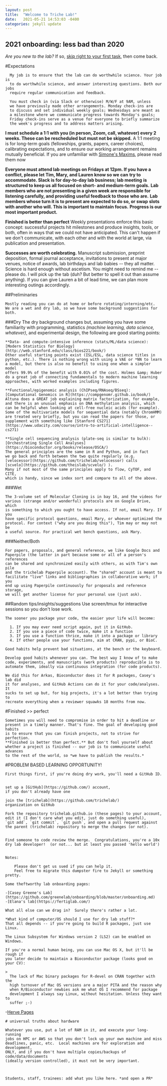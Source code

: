 ```yaml
---
layout: post
title:  "Welcome to Triche Lab!"
date:   2021-05-21 14:53:03 -0400
categories: jekyll update
---
```


## 2021 onboarding: less bad than 2020

*Are you new to the lab?*
If so, <a href="#PBL">skip right to your first task</a>, then come back. 

#Expectations

      My job is to ensure that the lab can do worthwhile science. Your job is
      to do worthwhile science, and answer interesting questions. Both our jobs 
      require regular communication and feedback.

      You must check in (via Slack or otherwise) M/W/F at 9AM, unless
      we have previously made other arrangements. Monday check-ins are
      to discuss and set individual weekly goals; Wednesdays are meant as
      a milestone where we communicate progress towards Monday's goals; 
      Friday check-ins serve as a venue for everyone to briefly summarize
      the week's progress and to address matters arising.
        
        
**I must schedule a 1:1 with you (in person, Zoom, call, whatever) every 2 weeks. These can be rescheduled but must not be skipped.**
	  A 1:1 meeting is for long-term goals (fellowships, grants, papers, 
	  career choices), calibrating expectations, and to ensure our working
	  arrangement remains mutually beneficial. If you are unfamiliar with 
	  [Simone's Maxims](https://clincancerres.aacrjournals.org/content/5/9/2281),
	  please read them now
		
**Everyone must attend lab meetings on Fridays at 12pm. If you**
**have a conflict, please let Tim, Mary, and Lauren know so we can**
**try to accommodate. Slack is for day-to-day lab business; lab meeting**
**is structured to keep us all focused on short- and medium-term goals.**
**Lab members who are not presenting in a given week are responsible for**
**listening carefully, and providing useful feedback to those who are.**
**Lab members whose turn it is to present are expected to do so, or swap**
**slots with another who will. This is important to maintain focus.**
**Progress is our most important product.**
        
**Finished is better than perfect** Weekly presentations enforce
this basic concept: successful projects hit milestones and produce 
insights, tools, or both, often in ways that we could not have 
anticipated. This can't happen if we don't communicate, with each
other and with the world at large, via publication and presentation.
         
**Successes are worth celebrating.** Manuscript submission, 
preprint deposition, formal journal acceptance, invitations to present
at major venues, notice of awards, lab birthdays and lab babies -- 
they all matter. Science is hard enough without ascetism. You might
need to remind me -- please do. I will pick up the tab (duh? But
better to spell it out than assume anything). If you can give Lauren
a bit of lead time, we can plan more interesting outings accordingly.
       
##Preliminaries
	
    Mostly reading you can do at home or before rotating/interning/etc.
    We are a wet and dry lab, so we have some background suggestions for both. 
    

###Dry
    The dry background changes but, assuming you have some familiarity with 
    programming, statistics *(machine learning, data science, whatever)*,
    and experimental design, the following are good starting points:
    
    **Data- and compute-intensive inference (stats/ML/data science):
    [Modern Statistics for Biology](http://web.stanford.edu/class/bios221/book/)
    Other useful starting points exist (ISL/ESL, data science titles in 
    python, etc.). There is nothing wrong with using a VAE or *NN to learn 
    a model, but there is also no benefit to using one when a simpler model
    offers 99.9% of the benefit with 0.01% of the cost. Holmes &amp; Huber
    do a great job of connecting fundamentals to modern machine learning 
    approaches, with worked examples including figures.

    **Functional/epigenomic analysis (ChIPseq/RNAseq/BSseq):
    [Computational Genomics in R](https://compgenomr.github.io/book/)
    Altuna does a GREAT job explaining matrix factorization, for example, 
    and there is an unusual emphasis on DNA methylation analysis, which 
    can be helpful when looking at cell-free nucleic acids (for example). 
    Some of the multivariate models for sequential data (notably ChromHMM) 
    are treated very briefly, but you can read the papers for those, or
    supplement with something like [Stanford CS271](https://www.udacity.com/course/intro-to-artificial-intelligence--cs271)

    **Single cell sequencing analysis (plate-seq is similar to bulk):
    [Orchestrating Single Cell Analyses](https://bioconductor.org/books/release/OSCA/)
    The general principles are the same in R and Python, and in fact 
    we go back and forth between the two quite regularly (e.g. 
    [velocessor](https://github.com/trichelab/velocessor) calls
    [scvelo](https://github.com/theislab/scvelo/) ).
    Many if not most of the same principles apply to flow, CyTOF, and CITE,
    which is handy, since we index sort and compare to all of the above.

###Wet
    
    The 3-volume set of Molecular Cloning is in bay 16, and the videos for 
    various (strange and/or wonderful) protocols are on Google Drive, which 
    is something to which you ought to have access. If not, email Mary. If you
    have specific protocol questions, email Mary, or whoever optimized the
    protocol. For context ("why are you doing this"), Tim may or may not be
    a useful source. For practical wet bench questions, ask Mary. 
    
###Neither/Both 
    
    For papers, proposals, and general reference, we like Google Docs and 
    Paperpile (the latter in part because some or all of a person's references
    can be shared and synchronized easily with others, as with Tim's own pile 
    and the trichelab Paperpile account). The "shared" account is meant to 
    facilitate "live" links and bibliographies in collaborative work; if you 
    end up using Paperpile continuously for proposals and reference storage,
    we will get another license for your personal use (just ask). 
    

##Random tips/insights/suggestions
    Use screen/tmux for interactive sessions so you don't lose work.
    
    The sooner you package your code, the easier your life will become:
    
      1. If you may ever need script again, put it in GitHub.
      2. If you use a piece of code twice, make it a function
      3. If you use a function thrice, make it into a package or library
      4. If other people use your functions, aim at CRAN, pypi, or BioC.
    
    Good habits help prevent bad situations, at the bench or the keyboard.
    
    Develop good habits whenever you can. The best way I know of to make
    code, experiments, and manuscripts (work products) reproducible is to 
    automate them, ideally via continuous integration (for code products).
    
    We did this for Arkas, Bioconductor does it for R packages, Casey's lab did 
    it for analyses, and GitHub Actions can do it for your code/analyses. It 
    sucks to set up but, for big projects, it's a lot better than trying to 
    recreate everything when a reviewer squawks 18 months from now.
    
#Finished >> perfect 
    
    Sometimes you will need to compromise in order to hit a deadline or
    present in a timely manner. That's fine. The goal of developing good habits 
    is to ensure that you can finish projects, not to strive for perfection.
    **Finished is better than perfect.** But don't fool yourself about 
    whether a project is finished -- our job is to communicate useful advances
    to the rest of the world, so *we have to publish the results.*

#PROBLEM BASED LEARNING OPPORTUNITY!
     
    First things first, if you're doing dry work, you'll need a GitHub ID.
      
        
    set up a [GitHub](https://github.com/) account, 
    if you don't already have one
        
    join the [trichelab](https://github.com/trichelab/)
    organization on GitHub

    Fork the repository trichelab.github.io (these pages) to your account,
    edit it (I don't care what you edit, just do something useful), 
    `git add`, `git commit`, `git push`, and open a pull request against 
    the parent (trichelab) repository to merge the changes (or not). 


    Find someone to code review the merge.  Congratulations, you're a 10x 
    dry lab developer!  (or not... but at least you passed 'hello world') 


    Notes: 

        Please don't get us sued if you can help it. 
        Feel free to migrate this dumpster fire to Jekyll or something pretty.

    Some theftworthy lab onboarding pages:

    -[Casey Greene's Lab](https://github.com/greenelab/onboarding/blob/master/onboarding.md) 
    -[Elana's lab](https://fertiglab.com/)
    
    What all else can we drag in?  Surely there's rather a lot.
    
    *What kind of computer/OS should I use for dry lab stuff?*
    That all depends -- if you're going to build R packages, just use Linux.
   
    The Linux Subsystem for Windows version 2 (LS2) can be enabled on Windows.
   
    If you're a normal human being, you can use Mac OS X, but it'll be rough if
    you later decide to maintain a Bioconductor package (looks good on your CV):
  
    >
      The lack of Mac binary packages for R-devel on CRAN together with the
      high turnover of Mac OS versions are a major PITA and the reason why
      when R/Bioconductor newbies ask me what OS I recommend for package
      development I always say Linux, without hesitation. Unless they want to
      suffer ;-)

   -[Herve Pages](https://stat.ethz.ch/pipermail/bioc-devel/2020-January/016010.html)

    # universal truths about hardware

    Whatever you use, put a lot of RAM in it, and execute your long-running 
    jobs on HPC or AWS so that you don't lock up your own machine and miss 
    deadlines, panic, etc.  Local machines are for exploration and development, 
    ONLY, and if you don't have multiple copies/backups of code/data/documents
    (ideally version controlled), it must not be very important.  



    Students, staff, trainees: add what you like here. *and open a PR*



